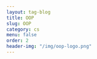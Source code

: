 ```yaml
---
layout: tag-blog
title: OOP
slug: OOP
category: cs
menu: false
order: 2
header-img: "/img/oop-logo.png"
---
```

